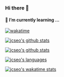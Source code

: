 ### Hi there 👋

#### 🌱 I’m currently learning ...
[![wakatime](https://wakatime.com/badge/user/a190b6f7-20e9-403b-a465-cc5da58bac66.svg)](https://wakatime.com/@a190b6f7-20e9-403b-a465-cc5da58bac66)

[![jcseo's github stats](https://github-readme-stats.vercel.app/api?username=jcseo1028&show_icons=true&theme=merko&hide_border=true)](https://github.com/anuraghazra/github-readme-stats)

[![jcseo's github stats](https://github-readme-stats.vercel.app/api?username=jcseo1028&show_icons=true&theme=merko&hide_border=true)](https://github.com/jcseo1028/github-readme-stats)

<!--
Public Repository 만 통계를 내는 거 같음.
 -->
[![jcseo's languages](https://github-readme-stats.vercel.app/api/top-langs/?username=jcseo1028&layoyt=compact&lang_count=5&show_icons=true&theme=merko&hide_border=true&hide=scss,html)](https://github.com/anuraghazra/github-readme-stats)

[![jcseo's wakatime stats](https://github-readme-stats.vercel.app/api/wakatime?username=jcseo1028&theme=merko&show_icons=true&hide_border=true)](https://wakatime.com/@jcseo1028)



<!--

**jcseo1028/jcseo1028** is a ✨ _special_ ✨ repository because its `README.md` (this file) appears on your GitHub profile.

Here are some ideas to get you started:

- 🔭 I’m currently working on ...
- 🌱 I’m currently learning ...
- 👯 I’m looking to collaborate on ...
- 🤔 I’m looking for help with ...
- 💬 Ask me about ...
- 📫 How to reach me: ...
- 😄 Pronouns: ...
- ⚡ Fun fact: ...
-->
